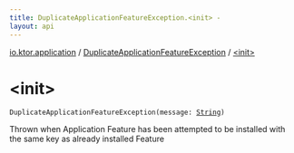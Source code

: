 ```yaml
---
title: DuplicateApplicationFeatureException.<init> - 
layout: api
---
```


<div class='api-docs-breadcrumbs'><a href="../index.html">io.ktor.application</a> / <a href="index.html">DuplicateApplicationFeatureException</a> / <a href="./-init-.html">&lt;init&gt;</a></div>

# &lt;init&gt;

<div class="signature"><code><span class="identifier">DuplicateApplicationFeatureException</span><span class="symbol">(</span><span class="parameterName" id="io.ktor.application.DuplicateApplicationFeatureException$<init>(kotlin.String)/message">message</span><span class="symbol">:</span>&nbsp;<a href="https://kotlinlang.org/api/latest/jvm/stdlib/kotlin/-string/index.html"><span class="identifier">String</span></a><span class="symbol">)</span></code></div>

Thrown when Application Feature has been attempted to be installed with the same key as already installed Feature

